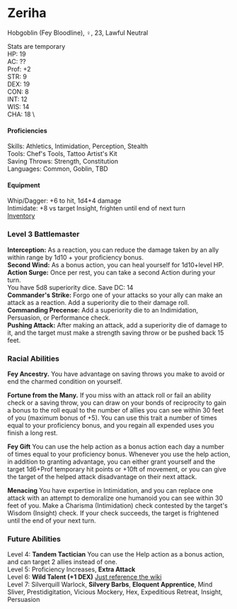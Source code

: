 # Zeriha
Hobgoblin (Fey Bloodline), ♀, 23, Lawful Neutral

Stats are temporary \
HP: 19 \
AC: ?? \
Prof: +2 \
STR: 9 \
DEX: 19 \
CON: 8 \
INT: 12 \
WIS: 14 \
CHA: 18 \

#### Proficiencies
Skills: Athletics, Intimidation, Perception, Stealth \
Tools: Chef's Tools, Tattoo Artist's Kit \
Saving Throws: Strength, Constitution \
Languages: Common, Goblin, TBD

#### Equipment
Whip/Dagger: +6 to hit, 1d4+4 damage \
Intimidate: +8 vs target Insight, frighten until end of next turn \
[Inventory](https://docs.google.com/document/d/1XLIGR6VB5ECWMGGvx_LMWwDteXnhBnRwf7b_quBTXDE/edit?usp=sharing)

### Level 3 Battlemaster
**Interception:** As a reaction, you can reduce the damage taken by an ally within range by 1d10 + your proficiency bonus. \
**Second Wind:** As a bonus action, you can heal yourself for 1d10+level HP. \
**Action Surge:** Once per rest, you can take a second Action during your turn. \
You have 5d8 superiority dice. Save DC: 14 \
**Commander's Strike:** Forgo one of your attacks so your ally can make an attack as a reaction. Add a superiority die to their damage roll. \
**Commanding Precense:** Add a superiority die to an Indimidation, Persuasion, or Performance check. \
**Pushing Attack:** After making an attack, add a superiority die of damage to it, and the target must make a strength saving throw or be pushed back 15 feet. 

### Racial Abilities
**Fey Ancestry.** You have advantage on saving throws you make to avoid or end the charmed condition on yourself. 

**Fortune from the Many.** If you miss with an attack roll or fail an ability check or a saving throw, you can draw on your bonds of reciprocity to gain a bonus to the roll equal to the number of allies you can see within 30 feet of you (maximum bonus of +5). You can use this trait a number of times equal to your proficiency bonus, and you regain all expended uses you finish a long rest. 

**Fey Gift** You can use the help action as a bonus action each day a number of times equal to your proficiency bonus. Whenever you use the help action, in addition to granting advantage, you can either grant yourself and the target 1d6+Prof temporary hit points or +10ft of movement, or you can give the target of the helped attack disadvantage on their next attack.

**Menacing** You have expertise in Intimidation, and you can replace one attack with an attempt to demoralize one humanoid you can see within 30 feet of you. Make a Charisma (Intimidation) check contested by the target's Wisdom (Insight) check. If your check succeeds, the target is frightened until the end of your next turn. 

### Future Abilities
Level 4: **Tandem Tactician** You can use the Help action as a bonus action, and can target 2 allies instead of one. \
Level 5: Proficiency Increases, **Extra Attack** \
Level 6: **Wild Talent (+1 DEX)** [Just reference the wiki](http://dnd5e.wikidot.com/feat:wild-talent) \
Level 7: Silverquill Warlock, **Silvery Barbs**, **Eloquent Apprentice**, Mind Sliver, Prestidigitation, Vicious Mockery, Hex, Expeditious Retreat, Insight, Persuasion
 

